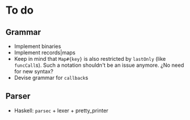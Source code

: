 # To do

## Grammar
* Implement binaries
* Implement records|maps
* Keep in mind that `Map#{key}` is also restricted by `lastOnly` (like `funcCall`s). Such a notation shouldn't be an issue anymore. ¿No need for new syntax?
* Devise grammar for `callback`s

## Parser
* Haskell: `parsec` + lexer + pretty_printer
